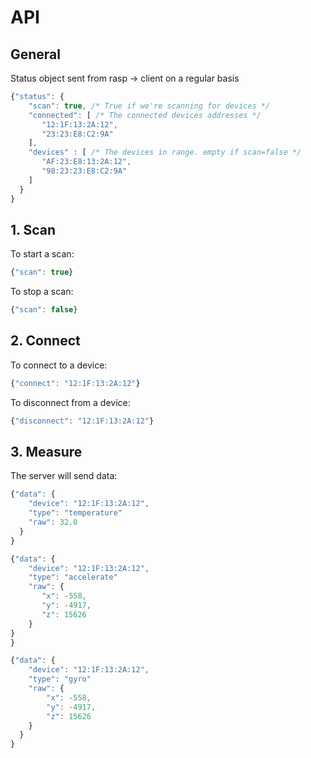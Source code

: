 # API

## General

Status object sent from rasp -> client on a regular basis

```javascript
{"status": {
    "scan": true, /* True if we're scanning for devices */
    "connected": [ /* The connected devices addresses */
       "12:1F:13:2A:12",
       "23:23:E8:C2:9A"
    ],
    "devices" : [ /* The devices in range. empty if scan=false */
       "AF:23:E8:13:2A:12",
       "98:23:23:E8:C2:9A"
    ]
  }
}
```

## 1. Scan

To start a scan:

```javascript
{"scan": true}
```

To stop a scan:

```javascript
{"scan": false}
```

## 2. Connect

To connect to a device:

```javascript
{"connect": "12:1F:13:2A:12"}
```


To disconnect from a device:

```javascript
{"disconnect": "12:1F:13:2A:12"}
```


## 3. Measure

The server will send data:

```javascript
{"data": {
    "device": "12:1F:13:2A:12",
    "type": "temperature"
    "raw": 32.0
  }
}
```

```javascript
{"data": {
    "device": "12:1F:13:2A:12",
    "type": "accelerate"
    "raw": {
       "x": -558,
       "y": -4917,
       "z": 15626
    }
}
}
```

```javascript
{"data": {
    "device": "12:1F:13:2A:12",
    "type": "gyro"
    "raw": {
        "x": -558,
        "y": -4917,
        "z": 15626
    }
  }
}
```
